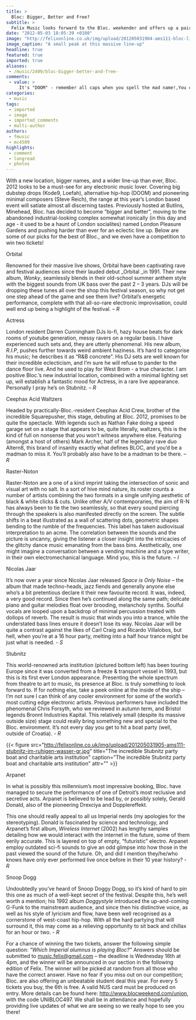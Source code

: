 ```yaml
---
title: >
  Bloc: Bigger, Better and Free?
subtitle: >
  Felix Music looks forward to the Bloc. weekender and offers up a pair of tickets
date: "2012-05-03 18:05:39 +0100"
image: "http://felixonline.co.uk/img/upload/201205031904-ams111-bloc-lineup.jpg"
image_caption: "A small peak at this massive line-up"
headline: true
featured: true
imported: true
aliases:
 - /music/2409/bloc-bigger-better-and-free-
comments:
 - value: >
     It's "DOOM" - remember all caps when you spell the mad name!,You can easlily acquire small quantities of your money because of Borrowing On Demand from customers close to hand the quite a number of. <br>instant payday loans http://ecology-portal.ru/forum/threads/15392-Nextgen-iPhone-10S-coming-soon-wait-us?p=33242
categories:
 - music
tags:
 - imported
 - image
 - imported_comments
 - multi-author
authors:
 - fmusic
 - mc4509
highlights:
 - comment
 - longread
 - photos
---
```


With a new location, bigger names, and a wider line-up than ever, Bloc. 2012 looks to be a must-see for any electronic music lover. Covering big dubstep drops (Kode9, Loefah), alternative hip-hop (DOOM) and pioneering minimal composers (Steve Reich), the range at this year’s London based event will satiate almost all discerning tastes. Previously hosted at Butlins, Minehead, Bloc. has decided to become “bigger and better”, moving to the abandoned industrial-looking complex somewhat ironically (in this day and age - it used to be a haunt of London socialites) named London Pleasure Gardens and pushing harder than ever for an eclectic line up. Below are some of our picks for the best of Bloc., and we even have a competition to win two tickets!

Orbital

Renowned for their massive live shows, Orbital have been captivating rave and festival audiences since their lauded debut _Orbital _in 1991. Their new album, _Wonky_, seamlessly blends in their old-school summer anthem style with the biggest sounds from UK bass over the past 2 – 3 years. DJs will be dropping these tunes all over the shop this festival season, so why not get one step ahead of the game and see them live? Orbital’s energetic performance, complete with that all-so-rare electronic improvisation, could well end up being a highlight of the festival. _– R_

Actress

London resident Darren Cunningham DJs lo-fi, hazy house beats for dark rooms of youtube generation, messy ravers on a regular basis. I have experienced such sets and, they are utterly phenomenal. His new album, _R.I.P_, pushes further towards weird ambient haziness. It’s hard to categorise his music; he describes it as “R&B concrete”. His DJ sets are well known for their incredible eclecticism, and I’m sure he will refuse to pander to the dance floor live. And he used to play for West Brom - a true character. I am positive Bloc.’s new industrial location, combined with a minimal lighting set up, will establish a fantastic mood for Actress, in a rare live appearance. Personally I pray he’s on Stubnitz. _– R_

Ceephax Acid Waltzers

Headed by practically-Bloc.-resident Ceephax Acid Crew, brother of the incredible Squarepusher, this stage, debuting at Bloc. 2012, promises to be quite the spectacle. With legends such as Nathan Fake doing a speed garage set on a stage that appears to be, quite literally, waltzers, this is the kind of full on nonsense that you won’t witness anywhere else. Featuring (amongst a host of others) Mark Archer, half of the legendary rave duo Altern8, this brand of insanity exactly what defines BLOC, and you’d be a madman to miss it. You’ll probably also have to be a madman to be there. _– R_

Raster-Noton

Raster-Noton are a one of a kind imprint taking the intersection of sonic and visual art with no salt. In a sort of hive mind nature, its roster counts a number of artists combining the two formats in a single unifying aesthetic of black & white clicks & cuts. Unlike other A/V contemporaries, the aim of R-N has always been to tie the two seamlessly, so that every sound piercing through the speakers is also manifested directly on the screen. The subtle shifts in a beat illustrated as a wall of scattering dots, geometric shapes bending to the rumble of the frequencies. This label has taken audiovisual interpretation to an acme. The correlation between the sounds and the picture is uncanny, giving the listener a closer insight into the intricacies of the glitchy dance music emanating from the bass bins. Aesthetically, one might imagine a conversation between a vending machine and a type writer, in their own electromechanical language. Mind you, this is the future. _– I_

Nicolas Jaar

It’s now over a year since Nicolas Jaar released _Space is Only Noise_ – the album that made techno-heads, jazz fiends and generally anyone else who’s a bit pretentious declare it their new favourite record. It was, indeed, a very good record. Since then he’s continued along the same path; delicate piano and guitar melodies float over brooding, melancholy synths. Soulful vocals are looped upon a backdrop of minimal percussion treated with dollops of reverb. The result is music that winds you into a trance, while the understated bass lines ensure it doesn’t lose its way. Nicolas Jaar will be quite a contrast against the likes of Carl Craig and Ricardo Villalobos, but hell, when you’re at a 16 hour party, melting into a half hour trance might be just what is needed. _- S_

Stubnitz

This world-renowned arts institution (pictured bottom left) has been touring Europe since it was converted from a freeze & transport vessel in 1993, but this is its first ever London appearance. Presenting the whole spectrum from theatre to art to music, its presence at Bloc. is truly something to look forward to. If for nothing else, take a peek online at the inside of the ship – I’m not sure I can think of any cooler environment for some of the world’s most cutting edge electronic artists. Previous performers have included the phenomenal Chris Forsyth, who we reviewed in autumn term, and Bristol legends Bronnt Industries Kapital. This relatively small (despite its massive outside size) stage could really bring something new and special to the Bloc. environment. It’s not every day you get to hit a boat party (well, outside of Croatia). _- R_

{{< figure src="http://felixonline.co.uk/img/upload/201205031905-ams111-stubnitz-im-ruhigen-wasser-gr.jpg" title="The incredible Stubnitz party boat and charitable arts institution" caption="The incredible Stubnitz party boat and charitable arts institution" attr="" >}}

Arpanet

In what is possibly this millennium’s most impressive booking, Bloc. have managed to secure the performance of one of Detroit’s most reclusive and secretive acts. Arpanet is believed to be lead by, or possibly solely, Gerald Donald, also of the pioneering Drexciya and Dopplereffekt.

This one should really appeal to all us Imperial nerds (my apologies for the stereotyping). Donald is fascinated by science and technology, and Arpanet’s first album, _Wireless Internet_ (2002) has lengthy samples detailing how we would interact with the internet in the future, some of them eerily accurate. This is layered on top of empty, “futuristic” electro. Arpanet employ outdated sci-fi sounds to give an odd glimpse into how those in the past viewed the sound of the future. Oh, and did I mention they/he/who knows have only ever performed live once before in their 10 year history? _- R_

Snoop Dogg

Undoubtedly you’ve heard of Snoop Doggy Dogg, so it’s kind of hard to pin this one as much of a well-kept secret of the festival. Despite this, he’s well worth a mention; his 1992 album _Doggystyle_ introduced the up-and-coming G-Funk to the mainstream audience, and since then his distinctive voice, as well as his style of lyricism and flow, have been well recognised as a cornerstone of west-coast hip-hop. With all the hard partying that will surround it, this may come as a relieving opportunity to sit back and chillax for an hour or two. _- R_

For a chance of winning the two tickets, answer the following simple question: _“Which Imperial alumnus is playing Bloc?”_ Answers should be submitted to [music.felix@gmail.com](mailto:music.felix@gmail.com) – the deadline is Wednesday 16th at 4pm, and the winner will be announced in our section in the following edition of Felix. The winner will be picked at random from all those who have the correct answer.
 Have no fear if you miss out on our competition; Bloc. are also offering an unbeatable student deal this year. For every 5 tickets you buy, the 6th is free. A valid NUS card must be produced on entry. More details can be found here: <http://www.blocweekend.com/union>, with the code UNIBLOC497.
 We shall be in attendance and hopefully providing live updates of what we are seeing so we really hope to see you there!
